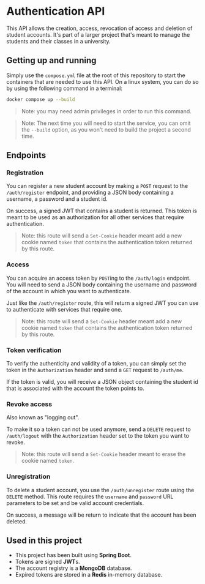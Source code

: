 # Authentication API

This API allows the creation, access, revocation of access and deletion of student accounts. It's part of a larger project that's meant to manage the students and their classes in a university.

## Getting up and running

Simply use the `compose.yml` file at the root of this repository to start the containers that are needed to use this API. On a linux system, you can do so by using the following command in a terminal:

```bash
docker compose up --build
```

> Note: you may need admin privileges in order to run this command.

> Note: The next time you will need to start the service, you can omit the `--build` option, as you won't need to build the project a second time.

## Endpoints

### Registration

You can register a new student account by making a `POST` request to the `/auth/register` endpoint, and providing a JSON body containing a username, a password and a student id.

On success, a signed JWT that contains a student is returned. This token is meant to be used as an authorization for all other services that require authentication.

> Note: this route will send a `Set-Cookie` header meant add a new cookie named `token` that contains the authentication token returned by this route.

### Access

You can acquire an access token by `POST`ing to the `/auth/login` endpoint. You will need to send a JSON body containing the username and password of the account in which you want to authenticate.

Just like the `/auth/register` route, this will return a signed JWT you can use to authenticate with services that require one.

> Note: this route will send a `Set-Cookie` header meant add a new cookie named `token` that contains the authentication token returned by this route.

### Token verification

To verify the authenticity and validity of a token, you can simply set the token in the `Authorization` header and send a `GET` request to `/auth/me`.

If the token is valid, you will receive a JSON object containing the student id that is associated with the account the token points to.

### Revoke access

Also known as "logging out".

To make it so a token can not be used anymore, send a `DELETE` request to `/auth/logout` with the `Authorization` header set to the token you want to revoke.

> Note: this route will send a `Set-Cookie` header meant to erase the cookie named `token`.

### Unregistration

To delete a student account, you use the `/auth/unregister` route using the `DELETE` method. This route requires the `username` and `password` URL parameters to be set and be valid account credentials.

On success, a message will be return to indicate that the account has been deleted.

## Used in this project

- This project has been built using **Spring Boot**.
- Tokens are signed **JWT**s.
- The account registry is a **MongoDB** database.
- Expired tokens are stored in a **Redis** in-memory database.